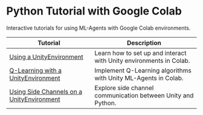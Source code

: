 # Python Tutorial with Google Colab

Interactive tutorials for using ML-Agents with Google Colab environments.

| **Tutorial**                                                                                                                                                                              | **Description**                                                    |
|-------------------------------------------------------------------------------------------------------------------------------------------------------------------------------------------|--------------------------------------------------------------------|
| [Using a UnityEnvironment](https://colab.research.google.com/github/Unity-Technologies/ml-agents/blob/release_22_docs/colab/Colab_UnityEnvironment_1_Run.ipynb)                           | Learn how to set up and interact with Unity environments in Colab. |
| [Q-Learning with a UnityEnvironment](https://colab.research.google.com/github/Unity-Technologies/ml-agents/blob/release_22_docs/colab/Colab_UnityEnvironment_2_Train.ipynb)               | Implement Q-Learning algorithms with Unity ML-Agents in Colab.     |
| [Using Side Channels on a UnityEnvironment](https://colab.research.google.com/github/Unity-Technologies/ml-agents/blob/release_22_docs/colab/Colab_UnityEnvironment_3_SideChannel.ipynb)  | Explore side channel communication between Unity and Python.       |

